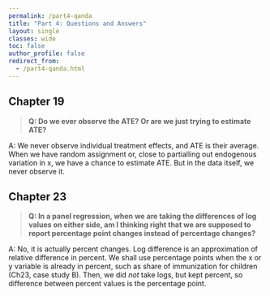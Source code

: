 ```yaml
---
permalink: /part4-qanda
title: "Part 4: Questions and Answers"
layout: single
classes: wide
toc: false
author_profile: false
redirect_from:
  - /part4-qanda.html
---
```



## Chapter 19

>**Q: Do we ever observe the ATE? Or are we just trying to estimate ATE?**

A: We never observe individual treatment effects, and ATE is their average. When we have random assignment or, close to partialling out endogenous variation in x, we have a chance to estimate ATE. But in the data itself, we never observe it. 


## Chapter 23

>**Q: In a panel regression, when we are taking the differences of log values on either side, am I thinking right that we are supposed to report percentage point changes instead of percentage changes?**    

A: No, it is actually percent changes. Log difference is an approximation of relative difference in percent. We shall use percentage points when the x or y variable is already in percent, such as share of immunization for children (Ch23, case study B). Then, we did *not* take logs, but kept percent, so difference between percent values is the percentage point.  
